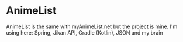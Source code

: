 # AnimeList
AnimeList is the same with myAnimeList.net but the project is mine.
I'm using here: Spring, Jikan API, Gradle (Kotlin), JSON and my brain
